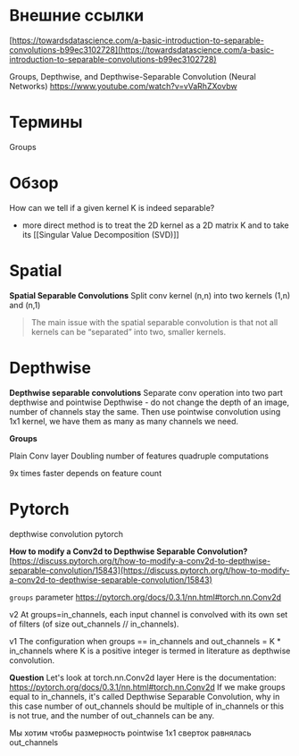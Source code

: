 
# Внешние ссылки

[https://towardsdatascience.com/a-basic-introduction-to-separable-convolutions-b99ec3102728](https://towardsdatascience.com/a-basic-introduction-to-separable-convolutions-b99ec3102728)

Groups, Depthwise, and Depthwise-Separable Convolution (Neural Networks)
https://www.youtube.com/watch?v=vVaRhZXovbw

# Термины

Groups

# Обзор

How can we tell if a given kernel K is indeed separable?
- more direct method is to treat the 2D kernel as a 2D matrix K and to take its [[Singular Value Decomposition (SVD)]]

# Spatial

**Spatial Separable Convolutions**
Split conv kernel (n,n) into two kernels (1,n) and (n,1)

> The main issue with the spatial separable convolution is that not all kernels can be “separated” into two, smaller kernels.


# Depthwise

**Depthwise separable convolutions**
Separate conv operation into two part depthwise and pointwise
Depthwise - do not change the depth of an image, number of channels stay the same.
Then use pointwise convolution using 1x1 kernel, we have them as many as many channels we need.


**Groups**

Plain Conv layer
Doubling number of features quadruple computations

9x times faster
depends on feature count

# Pytorch

depthwise convolution pytorch

**How to modify a Conv2d to Depthwise Separable Convolution?**
[https://discuss.pytorch.org/t/how-to-modify-a-conv2d-to-depthwise-separable-convolution/15843](https://discuss.pytorch.org/t/how-to-modify-a-conv2d-to-depthwise-separable-convolution/15843)

`groups` parameter
https://pytorch.org/docs/0.3.1/nn.html#torch.nn.Conv2d

v2
At groups=in_channels, each input channel is convolved with its own set of filters (of size out_channels // in_channels).

v1
The configuration when groups == in_channels and out_channels = K * in_channels where K is a positive integer is termed in literature as depthwise convolution.

**Question**
Let's look at torch.nn.Conv2d layer
Here is the documentation: https://pytorch.org/docs/0.3.1/nn.html#torch.nn.Conv2d
If we make groups equal to in_channels, it's called Depthwise Separable Convolution, why in this case number of out_channels should be multiple of in_channels or this is not true, and the number of out_channels can be any.

Мы хотим чтобы размерность pointwise 1x1 сверток равнялась out_channels